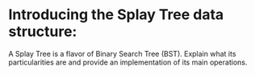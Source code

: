 # Introducing the Splay Tree data structure:

A Splay Tree is a flavor of Binary Search Tree (BST). Explain what its particularities are and provide an implementation
of its main operations.